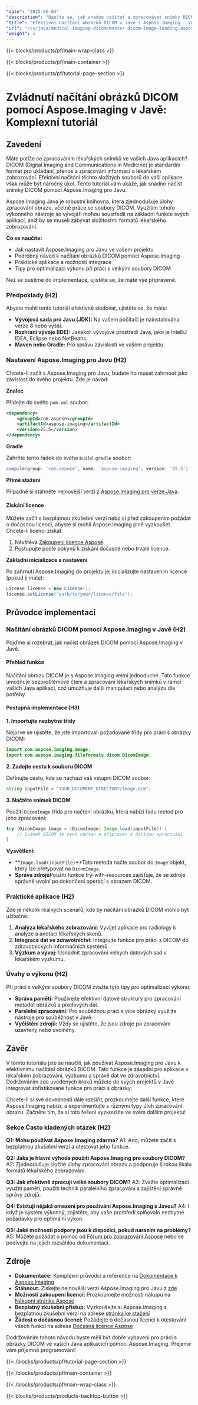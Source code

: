 ```yaml
---
"date": "2025-06-04"
"description": "Naučte se, jak snadno načítat a zpracovávat snímky DICOM pomocí Aspose.Imaging pro Javu. Zjednodušte si úkoly lékařského zobrazování s touto komplexní příručkou."
"title": "Efektivní načítání obrázků DICOM v Javě s Aspose.Imaging - Výukový program"
"url": "/cs/java/medical-imaging-dicom/master-dicom-image-loading-aspose-imaging-java/"
"weight": 1
---
```


{{< blocks/products/pf/main-wrap-class >}}

{{< blocks/products/pf/main-container >}}

{{< blocks/products/pf/tutorial-page-section >}}
# Zvládnutí načítání obrázků DICOM pomocí Aspose.Imaging v Javě: Komplexní tutoriál

## Zavedení

Máte potíže se zpracováním lékařských snímků ve vašich Java aplikacích? DICOM (Digital Imaging and Communications in Medicine) je standardní formát pro ukládání, přenos a zpracování informací o lékařském zobrazování. Efektivní načítání těchto složitých souborů do vaší aplikace však může být náročný úkol. Tento tutoriál vám ukáže, jak snadno načíst snímky DICOM pomocí Aspose.Imaging pro Javu.

Aspose.Imaging Java je robustní knihovna, která zjednodušuje úlohy zpracování obrazu, včetně práce se soubory DICOM. Využitím tohoto výkonného nástroje se vývojáři mohou soustředit na základní funkce svých aplikací, aniž by se museli zabývat složitostmi formátů lékařského zobrazování.

**Co se naučíte:**

- Jak nastavit Aspose.Imaging pro Javu ve vašem projektu
- Podrobný návod k načítání obrázků DICOM pomocí Aspose.Imaging
- Praktické aplikace a možnosti integrace
- Tipy pro optimalizaci výkonu při práci s velkými soubory DICOM

Než se pustíme do implementace, ujistěte se, že máte vše připravené.

### Předpoklady (H2)

Abyste mohli tento tutoriál efektivně sledovat, ujistěte se, že máte:

- **Vývojová sada pro Javu (JDK):** Na vašem počítači je nainstalována verze 8 nebo vyšší.
- **Rozhraní vývoje (IDE):** Jakékoli vývojové prostředí Java, jako je IntelliJ IDEA, Eclipse nebo NetBeans.
- **Maven nebo Gradle:** Pro správu závislostí ve vašem projektu.

### Nastavení Aspose.Imaging pro Javu (H2)

Chcete-li začít s Aspose.Imaging pro Javu, budete ho muset zahrnout jako závislost do svého projektu. Zde je návod:

**Znalec**

Přidejte do svého `pom.xml` soubor:

```xml
<dependency>
    <groupId>com.aspose</groupId>
    <artifactId>aspose-imaging</artifactId>
    <version>25.5</version>
</dependency>
```

**Gradle**

Zahrňte tento řádek do svého `build.gradle` soubor:

```gradle
compile(group: 'com.aspose', name: 'aspose-imaging', version: '25.5')
```

**Přímé stažení**

Případně si stáhněte nejnovější verzi z [Aspose.Imaging pro verze Java](https://releases.aspose.com/imaging/java/).

#### Získání licence

Můžete začít s bezplatnou zkušební verzí nebo si před zakoupením požádat o dočasnou licenci, abyste si mohli Aspose.Imaging plně vyzkoušet. Chcete-li licenci získat:

1. Návštěva [Zakoupení licence Aspose](https://purchase.aspose.com/buy).
2. Postupujte podle pokynů k získání dočasné nebo trvalé licence.

**Základní inicializace a nastavení**

Po zahrnutí Aspose.Imaging do projektu jej inicializujte nastavením licence (pokud ji máte):

```java
License license = new License();
license.setLicense("path/to/your/license/file");
```

## Průvodce implementací

### Načítání obrázků DICOM pomocí Aspose.Imaging v Javě (H2)

Pojďme si rozebrat, jak načíst obrázek DICOM pomocí Aspose.Imaging v Javě.

#### Přehled funkce

Načítání obrazu DICOM je s Aspose.Imaging velmi jednoduché. Tato funkce umožňuje bezproblémové čtení a zpracování lékařských snímků v rámci vašich Java aplikací, což umožňuje další manipulaci nebo analýzu dle potřeby.

#### Postupná implementace (H3)

**1. Importujte nezbytné třídy**

Nejprve se ujistěte, že jste importovali požadované třídy pro práci s obrázky DICOM:

```java
import com.aspose.imaging.Image;
import com.aspose.imaging.fileformats.dicom.DicomImage;
```

**2. Zadejte cestu k souboru DICOM**

Definujte cestu, kde se nachází váš vstupní DICOM soubor:

```java
String inputFile = "YOUR_DOCUMENT_DIRECTORY/image.dcm";
```

**3. Načtěte snímek DICOM**

Použití `DicomImage` třída pro načtení obrázku, která nabízí řadu metod pro jeho zpracování:

```java
try (DicomImage image = (DicomImage) Image.load(inputFile)) {
    // Snímek DICOM je nyní načten a připraven k dalšímu zpracování.
}
```

**Vysvětlení:**
- **`Image.load(inputFile)`**Tato metoda načte soubor do `Image` objekt, který lze přetypovat na `DicomImage`.
- **Správa zdrojů**Použití funkce try-with-resources zajišťuje, že se zdroje správně uvolní po dokončení operací s obrazem DICOM.

### Praktické aplikace (H2)

Zde je několik reálných scénářů, kde by načítání obrázků DICOM mohlo být užitečné:

1. **Analýza lékařského zobrazování:** Vyvíjet aplikace pro radiology k analýze a anotaci lékařských skenů.
2. **Integrace dat ve zdravotnictví:** Integrujte funkce pro práci s DICOM do zdravotnických informačních systémů.
3. **Výzkum a vývoj:** Usnadnit zpracování velkých datových sad v lékařském výzkumu.

### Úvahy o výkonu (H2)

Při práci s velkými soubory DICOM zvažte tyto tipy pro optimalizaci výkonu:

- **Správa paměti:** Používejte efektivní datové struktury pro zpracování metadat obrázků a pixelových dat.
- **Paralelní zpracování:** Pro souběžnou práci s více obrázky využijte nástroje pro souběžnost v Javě.
- **Vyčištění zdrojů:** Vždy se ujistěte, že jsou zdroje po zpracování uzavřeny nebo uvolněny.

## Závěr

V tomto tutoriálu jste se naučili, jak používat Aspose.Imaging pro Javu k efektivnímu načítání obrázků DICOM. Tato funkce je zásadní pro aplikace v lékařském zobrazování, výzkumu a správě dat ve zdravotnictví. Dodržováním zde uvedených kroků můžete do svých projektů v Javě integrovat sofistikované funkce pro práci s obrázky.

Chcete-li si své dovednosti dále rozšířit, prozkoumejte další funkce, které Aspose.Imaging nabízí, a experimentujte s různými typy úloh zpracování obrazu. Začněte tím, že si toto řešení vyzkoušíte ve svém dalším projektu!

### Sekce Často kladených otázek (H2)

**Q1: Mohu používat Aspose.Imaging zdarma?**
A1: Ano, můžete začít s bezplatnou zkušební verzí a otestovat jeho funkce.

**Q2: Jaká je hlavní výhoda použití Aspose.Imaging pro soubory DICOM?**
A2: Zjednodušuje složité úlohy zpracování obrazu a podporuje širokou škálu formátů lékařského zobrazování.

**Q3: Jak efektivně zpracuji velké soubory DICOM?**
A3: Zvažte optimalizaci využití paměti, použití technik paralelního zpracování a zajištění správné správy zdrojů.

**Q4: Existují nějaká omezení pro používání Aspose.Imaging s Javou?**
A4: I když je systém výkonný, zajistěte, aby vaše prostředí splňovalo nezbytné požadavky pro optimální výkon.

**Q5: Jaké možnosti podpory jsou k dispozici, pokud narazím na problémy?**
A5: Můžete požádat o pomoc od [Fórum pro zobrazování Aspose](https://forum.aspose.com/c/imaging/10) nebo se podívejte na jejich rozsáhlou dokumentaci.

## Zdroje

- **Dokumentace:** Komplexní průvodci a reference na [Dokumentace k Aspose.Imaging](https://reference.aspose.com/imaging/java/)
- **Stáhnout:** Získejte nejnovější verzi Aspose.Imaging pro Javu z [zde](https://releases.aspose.com/imaging/java/)
- **Možnosti zakoupení licencí:** Prozkoumejte možnosti nákupu na [Nákupní stránka Aspose](https://purchase.aspose.com/buy)
- **Bezplatný zkušební přístup:** Vyzkoušejte si Aspose.Imaging s bezplatnou zkušební verzí na adrese [stránka ke stažení](https://releases.aspose.com/imaging/java/)
- **Žádost o dočasnou licenci:** Požádejte o dočasnou licenci k otestování všech funkcí na adrese [Dočasná licence Aspose](https://purchase.aspose.com/temporary-license/)

Dodržováním tohoto návodu byste měli být dobře vybaveni pro práci s obrázky DICOM ve vašich Java aplikacích pomocí Aspose.Imaging. Přejeme vám příjemné programování!

{{< /blocks/products/pf/tutorial-page-section >}}

{{< /blocks/products/pf/main-container >}}

{{< /blocks/products/pf/main-wrap-class >}}

{{< blocks/products/products-backtop-button >}}